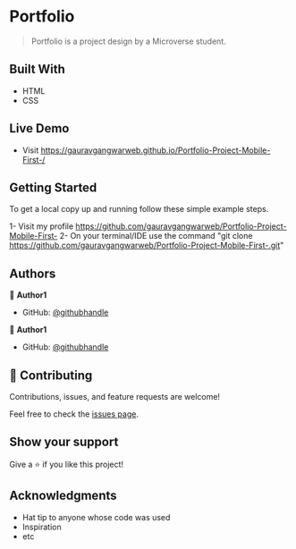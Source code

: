 # Portfolio

> Portfolio is a project design by a Microverse student.


## Built With

- HTML
- CSS


## Live Demo

- Visit https://gauravgangwarweb.github.io/Portfolio-Project-Mobile-First-/


## Getting Started

To get a local copy up and running follow these simple example steps.

1- Visit my profile https://github.com/gauravgangwarweb/Portfolio-Project-Mobile-First-
2- On your terminal/IDE use the command "git clone https://github.com/gauravgangwarweb/Portfolio-Project-Mobile-First-.git"


## Authors

👤 **Author1**

- GitHub: [@githubhandle](https://github.com/gauravgangwarweb)

👤 **Author1**

- GitHub: [@githubhandle](https://github.com/michaelamponsah)


## 🤝 Contributing

Contributions, issues, and feature requests are welcome!

Feel free to check the [issues page](../../issues/).


## Show your support

Give a ⭐️ if you like this project!


## Acknowledgments

- Hat tip to anyone whose code was used
- Inspiration
- etc